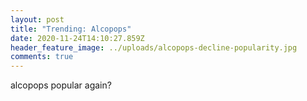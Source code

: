 ```yaml
---
layout: post
title: "Trending: Alcopops"
date: 2020-11-24T14:10:27.859Z
header_feature_image: ../uploads/alcopops-decline-popularity.jpg
comments: true
---
```

alcopops popular again?